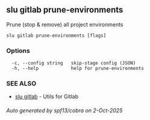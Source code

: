 ## slu gitlab prune-environments

Prune (stop & remove) all project environments

```
slu gitlab prune-environments [flags]
```

### Options

```
  -c, --config string   skip-stage config (JSON)
  -h, --help            help for prune-environments
```

### SEE ALSO

* [slu gitlab](slu_gitlab.md)	 - Utils for Gitlab

###### Auto generated by spf13/cobra on 2-Oct-2025
